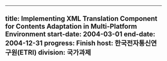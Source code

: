 
---
title: Implementing XML Translation Component for Contents Adaptation in Multi-Platform Environment
start-date: 2004-03-01
end-date: 2004-12-31
progress: Finish
host: 한국전자통신연구원(ETRI)
division: 국가과제
---
